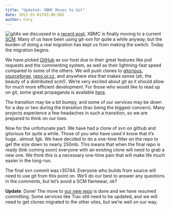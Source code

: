 ```yaml
---
title: "Updated: XBMC Moves to Git"
date: 2011-01-01T03:00:00Z
author: Cory
---
```


![](/sites/default/files/uploads/git.webp "git")As we discussed in a [recent post](/article/improving-our-development-process), XBMC is finally moving to a current [SCM](https://en.wikipedia.org/wiki/Source_Code_Management). Many of us have been using git-svn for quite a while anyway, but the burden of doing a real migration has kept us from making the switch. Today the migration begins.

We have picked [GitHub](https://github.com/xbmc/xbmc) as our host due to their great features like pull requests and the commenting system, as well as their lightning-fast speed compared to some of the others. We will push clones to [gitorious](http://gitorious.org/), [sourceforge](https://sourceforge.net/), [repo.or.cz](https://repo.or.cz/), and anywhere else that makes sense (ah, the beauty of a distributed scm!). We’re very excited about git as it should allow for much more efficient development. For those who would like to read up on git, some great propaganda is available [here](http://whygitisbetterthanx.com/).

The transition may be a bit bumpy, and some of our services may be down for a day or two during the transition (trac being the biggest concern). Many projects experience a few headaches in such a transition, so we are prepared to think on our toes.

Now for the unfortunate part. We have had a clone of svn on github and gitorious for quite a while. Those of you who have used it know that it’s huge.. almost 1gb. We have decided to do a one-time filter on the repo to get the size down to nearly 250mb. This means that when the final repo is ready (link coming soon) everyone with an existing clone will need to grab a new one. We think this is a necessary one-time pain that will make life much easier in the long-run.

The final svn commit was r35744. Everyone who builds from source will need to use git from this point on. We’ll do our best to answer any questions in the comments, but let’s avoid a SCM flamewar, ok?

**Update**: Done! The move to [our new repo](https://github.com/xbmc/xbmc) is done and we have resumed committing. Some services like Trac still need to be updated, and we will need to get clones migrated to the other sites, but we’re well on our way.
